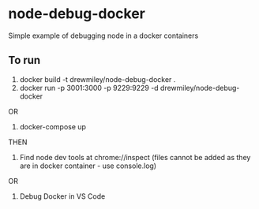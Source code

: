# node-debug-docker

Simple example of debugging node in a docker containers

## To run

1. docker build -t drewmiley/node-debug-docker .
1. docker run -p 3001:3000 -p 9229:9229 -d drewmiley/node-debug-docker

OR

1. docker-compose up

THEN

1. Find node dev tools at chrome://inspect (files cannot be added as they are in docker container - use console.log)

OR

1. Debug Docker in VS Code